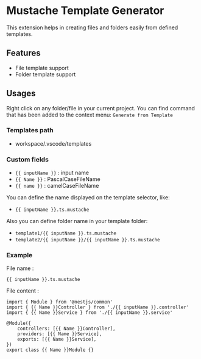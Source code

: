 # Mustache Template Generator

This extension helps in creating files and folders easily from defined templates.

## Features

* File template support
* Folder template support

## Usages

Right click on any folder/file in your current project. You can find command that has been added to the context menu: `Generate from Template`

### Templates path

* workspace/.vscode/templates

### Custom fields

* `{{ inputName }}` : input name
* `{{ Name }}` : PascalCaseFileName
* `{{ name }}` : camelCaseFileName

You can define the name displayed on the template selector, like:

* `{{ inputName }}.ts.mustache`

Also you can define folder name in your template folder: 

* `template1/{{ inputName }}.ts.mustache` 
* `template2/{{ inputName }}/{{ inputName }}.ts.mustache`

### Example

File name :

 `{{ inputName }}.ts.mustache`

File content :

```
import { Module } from '@nestjs/common'
import { {{ Name }}Controller } from './{{ inputName }}.controller'
import { {{ Name }}Service } from './{{ inputName }}.service'

@Module({
    controllers: [{{ Name }}Controller],
    providers: [{{ Name }}Service],
    exports: [{{ Name }}Service],
})
export class {{ Name }}Module {}
```